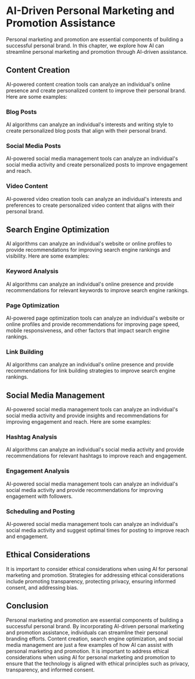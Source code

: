 AI-Driven Personal Marketing and Promotion Assistance
=======================================================================================================================

Personal marketing and promotion are essential components of building a successful personal brand. In this chapter, we explore how AI can streamline personal marketing and promotion through AI-driven assistance.

Content Creation
----------------

AI-powered content creation tools can analyze an individual's online presence and create personalized content to improve their personal brand. Here are some examples:

### Blog Posts

AI algorithms can analyze an individual's interests and writing style to create personalized blog posts that align with their personal brand.

### Social Media Posts

AI-powered social media management tools can analyze an individual's social media activity and create personalized posts to improve engagement and reach.

### Video Content

AI-powered video creation tools can analyze an individual's interests and preferences to create personalized video content that aligns with their personal brand.

Search Engine Optimization
--------------------------

AI algorithms can analyze an individual's website or online profiles to provide recommendations for improving search engine rankings and visibility. Here are some examples:

### Keyword Analysis

AI algorithms can analyze an individual's online presence and provide recommendations for relevant keywords to improve search engine rankings.

### Page Optimization

AI-powered page optimization tools can analyze an individual's website or online profiles and provide recommendations for improving page speed, mobile responsiveness, and other factors that impact search engine rankings.

### Link Building

AI algorithms can analyze an individual's online presence and provide recommendations for link building strategies to improve search engine rankings.

Social Media Management
-----------------------

AI-powered social media management tools can analyze an individual's social media activity and provide insights and recommendations for improving engagement and reach. Here are some examples:

### Hashtag Analysis

AI algorithms can analyze an individual's social media activity and provide recommendations for relevant hashtags to improve reach and engagement.

### Engagement Analysis

AI-powered social media management tools can analyze an individual's social media activity and provide recommendations for improving engagement with followers.

### Scheduling and Posting

AI-powered social media management tools can analyze an individual's social media activity and suggest optimal times for posting to improve reach and engagement.

Ethical Considerations
----------------------

It is important to consider ethical considerations when using AI for personal marketing and promotion. Strategies for addressing ethical considerations include promoting transparency, protecting privacy, ensuring informed consent, and addressing bias.

Conclusion
----------

Personal marketing and promotion are essential components of building a successful personal brand. By incorporating AI-driven personal marketing and promotion assistance, individuals can streamline their personal branding efforts. Content creation, search engine optimization, and social media management are just a few examples of how AI can assist with personal marketing and promotion. It is important to address ethical considerations when using AI for personal marketing and promotion to ensure that the technology is aligned with ethical principles such as privacy, transparency, and informed consent.


